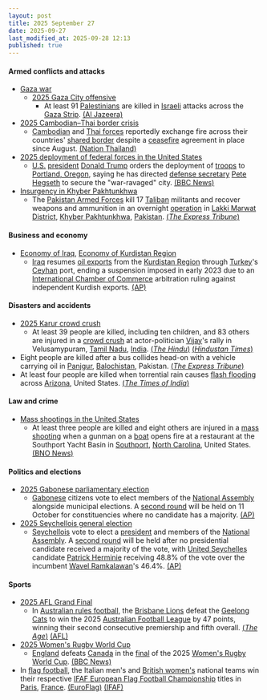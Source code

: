 ```yaml
---
layout: post
title: 2025 September 27
date: 2025-09-27
last_modified_at: 2025-09-28 12:13
published: true
---
```



#### Armed conflicts and attacks

* [Gaza war](https://en.wikipedia.org/wiki/Gaza_war "Gaza war")
  * [2025 Gaza City offensive](https://en.wikipedia.org/wiki/2025_Gaza_City_offensive "2025 Gaza City offensive")
    * At least 91 [Palestinians](https://en.wikipedia.org/wiki/Palestinians "Palestinians") are killed in [Israeli](https://en.wikipedia.org/wiki/Israel_Defense_Forces "Israel Defense Forces") attacks across the [Gaza Strip](https://en.wikipedia.org/wiki/Gaza_Strip "Gaza Strip"). [(Al Jazeera)](https://www.aljazeera.com/news/liveblog/2025/9/27/live-israel-launches-series-of-early-attacks-on-palestinians-in-gaza)
* [2025 Cambodian–Thai border crisis](https://en.wikipedia.org/wiki/2025_Cambodian%E2%80%93Thai_border_crisis "2025 Cambodian–Thai border crisis")
  * [Cambodian](https://en.wikipedia.org/wiki/Royal_Cambodian_Armed_Forces "Royal Cambodian Armed Forces") and [Thai forces](https://en.wikipedia.org/wiki/Royal_Thai_Armed_Forces "Royal Thai Armed Forces") reportedly exchange fire across their countries' [shared border](https://en.wikipedia.org/wiki/Cambodia%E2%80%93Thailand_border "Cambodia–Thailand border") despite a [ceasefire](https://en.wikipedia.org/wiki/Ceasefire "Ceasefire") agreement in place since August. [(Nation Thailand)](https://www.nationthailand.com/news/general/40056006)
* [2025 deployment of federal forces in the United States](https://en.wikipedia.org/wiki/2025_deployment_of_federal_forces_in_the_United_States "2025 deployment of federal forces in the United States")
  * [U.S.](https://en.wikipedia.org/wiki/U.S. "U.S.") [president](https://en.wikipedia.org/wiki/President_of_the_United_States "President of the United States") [Donald Trump](https://en.wikipedia.org/wiki/Donald_Trump "Donald Trump") orders the deployment of [troops](https://en.wikipedia.org/wiki/United_States_Armed_Forces "United States Armed Forces") to [Portland, Oregon](https://en.wikipedia.org/wiki/Portland%2C_Oregon "Portland, Oregon"), saying he has directed [defense secretary](https://en.wikipedia.org/wiki/United_States_Secretary_of_Defense "United States Secretary of Defense") [Pete Hegseth](https://en.wikipedia.org/wiki/Pete_Hegseth "Pete Hegseth") to secure the "war-ravaged" city. [(BBC News)](https://www.bbc.co.uk/news/articles/cddmn6ge6e2o)
* [Insurgency in Khyber Pakhtunkhwa](https://en.wikipedia.org/wiki/Insurgency_in_Khyber_Pakhtunkhwa "Insurgency in Khyber Pakhtunkhwa")
  * The [Pakistan Armed Forces](https://en.wikipedia.org/wiki/Pakistan_Armed_Forces "Pakistan Armed Forces") kill 17 [Taliban](https://en.wikipedia.org/wiki/Pakistani_Taliban "Pakistani Taliban") militants and recover weapons and ammunition in an overnight [operation](https://en.wikipedia.org/wiki/Military_operation "Military operation") in [Lakki Marwat District](https://en.wikipedia.org/wiki/Lakki_Marwat_District "Lakki Marwat District"), [Khyber Pakhtunkhwa](https://en.wikipedia.org/wiki/Khyber_Pakhtunkhwa "Khyber Pakhtunkhwa"), [Pakistan](https://en.wikipedia.org/wiki/Pakistan "Pakistan"). [(*The Express Tribune*)](https://tribune.com.pk/story/2569281/security-forces-kill-17-terrorists-in-lakki-marwat-ibo-ispr)

#### Business and economy

* [Economy of Iraq](https://en.wikipedia.org/wiki/Economy_of_Iraq "Economy of Iraq"), [Economy of Kurdistan Region](https://en.wikipedia.org/wiki/Economy_of_Kurdistan_Region "Economy of Kurdistan Region")
  * [Iraq](https://en.wikipedia.org/wiki/Iraq "Iraq") resumes [oil exports](https://en.wikipedia.org/wiki/Petroleum_industry_in_Iraq "Petroleum industry in Iraq") from the [Kurdistan Region](https://en.wikipedia.org/wiki/Kurdistan_Region "Kurdistan Region") through [Turkey](https://en.wikipedia.org/wiki/Turkey "Turkey")'s [Ceyhan](https://en.wikipedia.org/wiki/Ceyhan "Ceyhan") port, ending a suspension imposed in early 2023 due to an [International Chamber of Commerce](https://en.wikipedia.org/wiki/International_Chamber_of_Commerce "International Chamber of Commerce") arbitration ruling against independent Kurdish exports. [(AP)](https://apnews.com/article/iraq-oil-exports-resume-kurdistan-263c440d9a320949ebfe5d437087c8d5)

#### Disasters and accidents

* [2025 Karur crowd crush](https://en.wikipedia.org/wiki/2025_Karur_crowd_crush "2025 Karur crowd crush")
  * At least 39 people are killed, including ten children, and 83 others are injured in a [crowd crush](https://en.wikipedia.org/wiki/Crowd_crush "Crowd crush") at actor-politician [Vijay](https://en.wikipedia.org/wiki/Vijay_%28actor%29 "Vijay (actor)")'s rally in Velusamypuram, [Tamil Nadu](https://en.wikipedia.org/wiki/Tamil_Nadu "Tamil Nadu"), [India](https://en.wikipedia.org/wiki/India "India"). [(*The Hindu*)](https://www.thehindu.com/news/national/tamil-nadu/tvk-vijay-rally-karur-updates-on-september-27-2025/article70102676.ece) [(*Hindustan Times*)](https://www.hindustantimes.com/india-news/massive-tragedy-in-tamil-nadu-as-31-dead-at-vijays-karur-rally-in-stampede-like-crush-latest-updates-101758989763650.html)
* Eight people are killed after a bus collides head-on with a vehicle carrying oil in [Panjgur](https://en.wikipedia.org/wiki/Panjgur "Panjgur"), [Balochistan](https://en.wikipedia.org/wiki/Balochistan%2C_Pakistan "Balochistan, Pakistan"), Pakistan. [(*The Express Tribune*)](https://tribune.com.pk/story/2569275/eight-killed-as-bus-collides-with-iranian-oil-vehicle-in-panjgur)
* At least four people are killed when torrential rain causes [flash flooding](https://en.wikipedia.org/wiki/Flash_flood "Flash flood") across [Arizona](https://en.wikipedia.org/wiki/Arizona "Arizona"), United States. [(*The Times of India*)](https://timesofindia.indiatimes.com/world/us/arizona-floods-at-least-four-dead-in-torrential-rains-rescue-efforts-underway/articleshow/124189941.cms)

#### Law and crime

* [Mass shootings in the United States](https://en.wikipedia.org/wiki/Mass_shootings_in_the_United_States "Mass shootings in the United States")
  * At least three people are killed and eight others are injured in a [mass shooting](https://en.wikipedia.org/wiki/Mass_shooting "Mass shooting") when a gunman on a [boat](https://en.wikipedia.org/wiki/Boat "Boat") opens fire at a restaurant at the Southport Yacht Basin in [Southport](https://en.wikipedia.org/wiki/Southport%2C_North_Carolina "Southport, North Carolina"), [North Carolina](https://en.wikipedia.org/wiki/North_Carolina "North Carolina"), United States. [(BNO News)](https://bnonews.com/index.php/2025/09/gunman-on-boat-opens-fire-at-restaurant-in-southport-north-carolina/)

#### Politics and elections

* [2025 Gabonese parliamentary election](https://en.wikipedia.org/wiki/2025_Gabonese_parliamentary_election "2025 Gabonese parliamentary election")
  * [Gabonese](https://en.wikipedia.org/wiki/Gabon "Gabon") citizens vote to elect members of the [National Assembly](https://en.wikipedia.org/wiki/National_Assembly_of_Gabon "National Assembly of Gabon") alongside municipal elections. A [second round](https://en.wikipedia.org/wiki/Two-round_system "Two-round system") will be held on 11 October for constituencies where no candidate has a majority. [(AP)](https://apnews.com/article/election-gabon-oil-africa-military-junta-97f5c3d8a931d14102f563f718963834)
* [2025 Seychellois general election](https://en.wikipedia.org/wiki/2025_Seychellois_general_election "2025 Seychellois general election")
  * [Seychellois](https://en.wikipedia.org/wiki/Seychelles "Seychelles") vote to elect a [president](https://en.wikipedia.org/wiki/President_of_Seychelles "President of Seychelles") and members of the [National Assembly](https://en.wikipedia.org/wiki/National_Assembly_%28Seychelles%29 "National Assembly (Seychelles)"). A [second round](https://en.wikipedia.org/wiki/Two-round_system "Two-round system") will be held after no presidential candidate received a majority of the vote, with [United Seychelles](https://en.wikipedia.org/wiki/United_Seychelles "United Seychelles") candidate [Patrick Herminie](https://en.wikipedia.org/wiki/Patrick_Herminie "Patrick Herminie") receiving 48.8% of the vote over the incumbent [Wavel Ramkalawan](https://en.wikipedia.org/wiki/Wavel_Ramkalawan "Wavel Ramkalawan")'s 46.4%. [(AP)](https://apnews.com/article/seychelles-election-rerun-vote-presidential-election-ef1a2fa39707b0272e753dd9df64aa6a)

#### Sports

* [2025 AFL Grand Final](https://en.wikipedia.org/wiki/2025_AFL_Grand_Final "2025 AFL Grand Final")
  * In [Australian rules football](https://en.wikipedia.org/wiki/Australian_rules_football "Australian rules football"), the [Brisbane Lions](https://en.wikipedia.org/wiki/Brisbane_Lions "Brisbane Lions") defeat the [Geelong Cats](https://en.wikipedia.org/wiki/Geelong_Football_Club "Geelong Football Club") to win the 2025 [Australian Football League](https://en.wikipedia.org/wiki/Australian_Football_League "Australian Football League") by 47 points, winning their second consecutive premiership and fifth overall. [(*The Age*)](https://www.theage.com.au/sport/afl/roar-elation-brisbane-lions-go-back-to-back-to-win-2025-premiership-20250927-p5myc6.html) [(AFL)](https://www.afl.com.au/news/1431050/brisbane-lions-blitz-over-geelong-cats-in-2025-grand-final-seals-back-to-back-flags)
* [2025 Women's Rugby World Cup](https://en.wikipedia.org/wiki/2025_Women%27s_Rugby_World_Cup "2025 Women's Rugby World Cup")
  * [England](https://en.wikipedia.org/wiki/England_women%27s_national_rugby_union_team "England women's national rugby union team") defeats [Canada](https://en.wikipedia.org/wiki/Canada_women%27s_national_rugby_union_team "Canada women's national rugby union team") in the [final](https://en.wikipedia.org/wiki/2025_Women%27s_Rugby_World_Cup_final "2025 Women's Rugby World Cup final") of the 2025 [Women's Rugby World Cup](https://en.wikipedia.org/wiki/Women%27s_Rugby_World_Cup "Women's Rugby World Cup"). [(BBC News)](https://www.bbc.com/sport/rugby-union/articles/czjvgj81y2mo)
* In [flag football](https://en.wikipedia.org/wiki/Flag_football "Flag football"), the Italian men's and [British women's](https://en.wikipedia.org/wiki/Great_Britain_women%27s_national_flag_football_team "Great Britain women's national flag football team") national teams win their respective [IFAF European Flag Football Championship](https://en.wikipedia.org/wiki/IFAF_European_Flag_Football_Championship "IFAF European Flag Football Championship") titles in [Paris](https://en.wikipedia.org/wiki/Paris "Paris"), [France](https://en.wikipedia.org/wiki/France "France"). [(EuroFlag)](https://euroflag2025.com/en/live-scores/) [(IFAF)](https://www.americanfootball.sport/2025/09/27/euro-flag-finals-men/)
